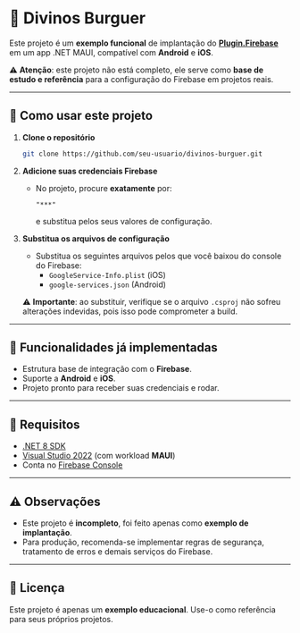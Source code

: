 # 🍔 Divinos Burguer

Este projeto é um **exemplo funcional** de implantação do **[Plugin.Firebase](https://github.com/f-miyu/Plugin.Firebase)** em um app .NET MAUI, compatível com **Android** e **iOS**.  

⚠️ **Atenção**: este projeto não está completo, ele serve como **base de estudo e referência** para a configuração do Firebase em projetos reais.

---

## 📌 Como usar este projeto

1. **Clone o repositório**  
   ```bash
   git clone https://github.com/seu-usuario/divinos-burguer.git
   ```

2. **Adicione suas credenciais Firebase**  
   - No projeto, procure **exatamente** por:
     ```
     "***"
     ```
     e substitua pelos seus valores de configuração.

3. **Substitua os arquivos de configuração**  
   - Substitua os seguintes arquivos pelos que você baixou do console do Firebase:
     - `GoogleService-Info.plist` (iOS)  
     - `google-services.json` (Android)  

   ⚠️ **Importante**: ao substituir, verifique se o arquivo `.csproj` não sofreu alterações indevidas, pois isso pode comprometer a build.

---

## 🚀 Funcionalidades já implementadas
- Estrutura base de integração com o **Firebase**.  
- Suporte a **Android** e **iOS**.  
- Projeto pronto para receber suas credenciais e rodar.  

---

## 📱 Requisitos
- [.NET 8 SDK](https://dotnet.microsoft.com/download)  
- [Visual Studio 2022](https://visualstudio.microsoft.com/) (com workload **MAUI**)  
- Conta no [Firebase Console](https://console.firebase.google.com/)

---

## ⚠️ Observações
- Este projeto é **incompleto**, foi feito apenas como **exemplo de implantação**.  
- Para produção, recomenda-se implementar regras de segurança, tratamento de erros e demais serviços do Firebase.  

---

## 📝 Licença
Este projeto é apenas um **exemplo educacional**. Use-o como referência para seus próprios projetos.  
